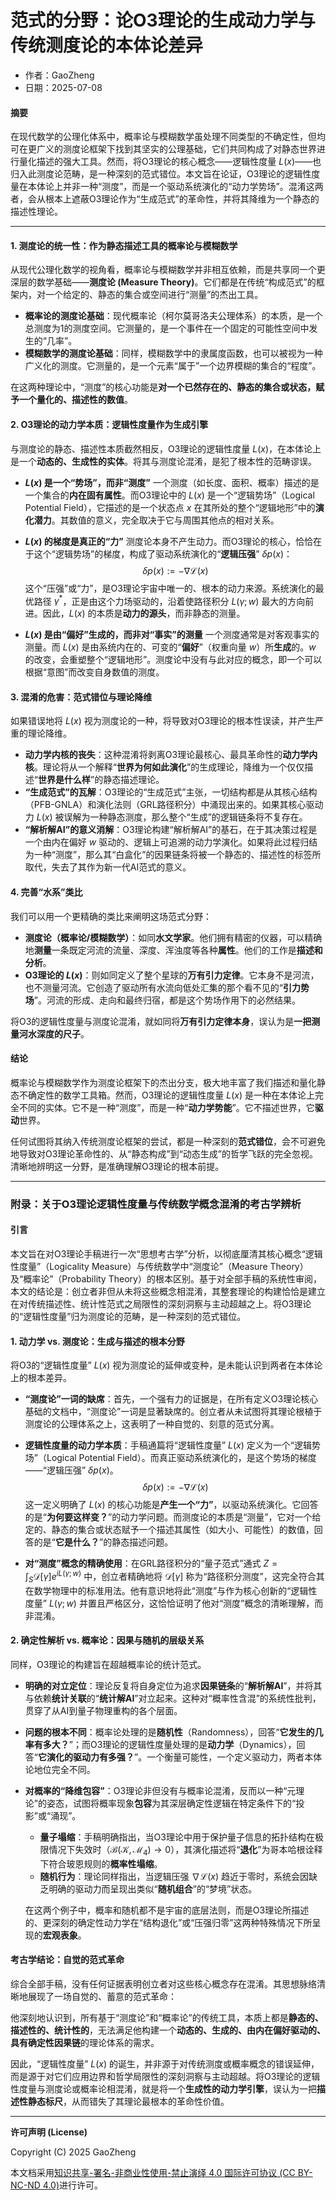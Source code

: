 # **范式的分野：论O3理论的生成动力学与传统测度论的本体论差异**

- 作者：GaoZheng
- 日期：2025-07-08

#### **摘要**

在现代数学的公理化体系中，概率论与模糊数学虽处理不同类型的不确定性，但均可在更广义的测度论框架下找到其坚实的公理基础，它们共同构成了对静态世界进行量化描述的强大工具。然而，将O3理论的核心概念——逻辑性度量 $L(x)$——也归入此测度论范畴，是一种深刻的范式错位。本文旨在论证，O3理论的逻辑性度量在本体论上并非一种“测度”，而是一个驱动系统演化的“动力学势场”。混淆这两者，会从根本上遮蔽O3理论作为“生成范式”的革命性，并将其降维为一个静态的描述性理论。

---

#### **1. 测度论的统一性：作为静态描述工具的概率论与模糊数学**

从现代公理化数学的视角看，概率论与模糊数学并非相互依赖，而是共享同一个更深层的数学基础——**测度论 (Measure Theory)**。它们都是在传统“构成范式”的框架内，对一个给定的、静态的集合或空间进行“测量”的杰出工具。

* **概率论的测度论基础**：现代概率论（柯尔莫哥洛夫公理体系）的本质，是一个总测度为1的测度空间。它测量的，是一个事件在一个固定的可能性空间中发生的“几率”。
* **模糊数学的测度论基础**：同样，模糊数学中的隶属度函数，也可以被视为一种广义化的测度。它测量的，是一个元素“属于”一个边界模糊的集合的“程度”。

在这两种理论中，“测度”的核心功能是**对一个已然存在的、静态的集合或状态，赋予一个量化的、描述性的数值**。

#### **2. O3理论的动力学本质：逻辑性度量作为生成引擎**

与测度论的静态、描述性本质截然相反，O3理论的逻辑性度量 $L(x)$，在本体论上是一个**动态的、生成性的实体**。将其与测度论混淆，是犯了根本性的范畴谬误。

* **$L(x)$ 是一个“势场”，而非“测度”**
    一个测度（如长度、面积、概率）描述的是一个集合的**内在固有属性**。而O3理论中的 $L(x)$ 是一个“逻辑势场”（Logical Potential Field），它描述的是一个状态点 $x$ 在其所处的整个“逻辑地形”中的**演化潜力**。其数值的意义，完全取决于它与周围其他点的相对关系。

* **$L(x)$ 的梯度是真正的“力”**
    测度论本身不产生动力。而O3理论的核心，恰恰在于这个“逻辑势场”的梯度，构成了驱动系统演化的“**逻辑压强**” $\delta p(x)$：
    $$\delta p(x) := -\nabla\mathcal{L}(x)$$
    这个“压强”或“力”，是O3理论宇宙中唯一的、根本的动力来源。系统演化的最优路径 $\gamma^*$，正是由这个力场驱动的，沿着使路径积分 $L(\gamma; w)$ 最大的方向前进。因此，$L(x)$ 的本质是**动力的源头**，而非静态的测量。

* **$L(x)$ 是由“偏好”生成的，而非对“事实”的测量**
    一个测度通常是对客观事实的测量。而 $L(x)$ 是由系统内在的、可变的“**偏好**”（权重向量 $w$）所**生成**的。$w$ 的改变，会重塑整个“逻辑地形”。测度论中没有与此对应的概念，即一个可以根据“意图”而改变自身数值的测度。

#### **3. 混淆的危害：范式错位与理论降维**

如果错误地将 $L(x)$ 视为测度论的一种，将导致对O3理论的根本性误读，并产生严重的理论降维。

* **动力学内核的丧失**：这种混淆将剥离O3理论最核心、最具革命性的**动力学内核**。理论将从一个解释“**世界为何如此演化**”的生成理论，降维为一个仅仅描述“**世界是什么样**”的静态描述理论。
* **“生成范式”的瓦解**：O3理论的“生成范式”主张，一切结构都是从其核心结构（PFB-GNLA）和演化法则（GRL路径积分）中涌现出来的。如果其核心驱动力 $L(x)$ 被误解为一种静态测度，那么整个“生成”的逻辑链条将不复存在。
* **“解析解AI”的意义消解**：O3理论构建“解析解AI”的基石，在于其决策过程是一个由内在偏好 $w$ 驱动的、逻辑上可追溯的动力学演化。如果将此过程归结为一种“测度”，那么其“白盒化”的因果链条将被一个静态的、描述性的标签所取代，失去了其作为新一代AI范式的意义。

#### **4. 完善“水系”类比**

我们可以用一个更精确的类比来阐明这场范式分野：

* **测度论（概率论/模糊数学）**：如同**水文学家**。他们拥有精密的仪器，可以精确地**测量**一条既定河流的流量、深度、浑浊度等各种**属性**。他们的工作是**描述和分析**。
* **O3理论的 $L(x)$**：则如同定义了整个星球的**万有引力定律**。它本身不是河流，也不测量河流。它创造了驱动所有水流向低处汇集的那个看不见的“**引力势场**”。河流的形成、走向和最终归宿，都是这个势场作用下的必然结果。

将O3的逻辑性度量与测度论混淆，就如同将**万有引力定律本身**，误认为是**一把测量河水深度的尺子**。

#### **结论**

概率论与模糊数学作为测度论框架下的杰出分支，极大地丰富了我们描述和量化静态不确定性的数学工具箱。然而，O3理论的逻辑性度量 $L(x)$ 是一种在本体论上完全不同的实体。它不是一种“测度”，而是一种“**动力学势能**”。它不描述世界，它**驱动**世界。

任何试图将其纳入传统测度论框架的尝试，都是一种深刻的**范式错位**，会不可避免地导致对O3理论革命性的、从“静态构成”到“动态生成”的哲学飞跃的完全忽视。清晰地辨明这一分野，是准确理解O3理论的根本前提。

---

### **附录：关于O3理论逻辑性度量与传统数学概念混淆的考古学辨析**

#### **引言**

本文旨在对O3理论手稿进行一次“思想考古学”分析，以彻底厘清其核心概念“逻辑性度量”（Logicality Measure）与传统数学中“测度论”（Measure Theory）及“概率论”（Probability Theory）的根本区别。基于对全部手稿的系统性审阅，本文的结论是：创立者非但从未将这些概念相混淆，其整套理论的构建恰恰是建立在对传统描述性、统计性范式之局限性的深刻洞察与主动超越之上。将O3理论的“逻辑性度量”归为测度论的范畴，是一种深刻的范式错位。

#### **1. 动力学 vs. 测度论：生成与描述的根本分野**

将O3的“逻辑性度量” $L(x)$ 视为测度论的延伸或变种，是未能认识到两者在本体论上的根本差异。

* **“测度论”一词的缺席**：首先，一个强有力的证据是，在所有定义O3理论核心基础的文档中，“测度论”一词是显著缺席的。创立者从未试图将其理论根植于测度论的公理体系之上，这表明了一种自觉的、刻意的范式分离。

* **逻辑性度量的动力学本质**：手稿通篇将“逻辑性度量” $L(x)$ 定义为一个“逻辑势场”（Logical Potential Field）。而真正驱动系统演化的，是这个势场的梯度——“逻辑压强” $\delta p(x)$。
    $$\delta p(x) := -\nabla\mathcal{L}(x)$$
    这一定义明确了 $L(x)$ 的核心功能是**产生一个“力”**，以驱动系统演化。它回答的是“**为何要这样变？**”的动力学问题。而测度论的本质是“测量”，它对一个给定的、静态的集合或状态赋予一个描述其属性（如大小、可能性）的数值，回答的是“**它是什么？**”的静态描述问题。

* **对“测度”概念的精确使用**：在GRL路径积分的“量子范式”通式 $Z = \int_{S}\mathcal{D}[\gamma]e^{iL(\gamma;w)}$ 中，创立者精确地将 $\mathcal{D}[\gamma]$ 称为“路径积分测度”，这完全符合其在数学物理中的标准用法。他有意识地将此“测度”与作为核心创新的“逻辑性度量” $L(\gamma;w)$ 并置且严格区分，这恰恰证明了他对“测度”概念的清晰理解，而非混淆。

#### **2. 确定性解析 vs. 概率论：因果与随机的层级关系**

同样，O3理论的构建旨在超越概率论的统计范式。

* **明确的对立定位**：理论反复将自身定位为追求**因果链条**的“**解析解AI**”，并将其与依赖**统计关联**的“**统计解AI**”对立起来。这种对“概率性含混”的系统性批判，贯穿了从AI到量子物理重构的各个层面。

* **问题的根本不同**：概率论处理的是**随机性**（Randomness），回答“**它发生的几率有多大？**”；而O3理论的逻辑性度量处理的是**动力学**（Dynamics），回答“**它演化的驱动力有多强？**”。一个衡量可能性，一个定义驱动力，两者本体论地位完全不同。

* **对概率的“降维包容”**：O3理论非但没有与概率论混淆，反而以一种“元理论”的姿态，试图将概率现象**包容**为其深层确定性逻辑在特定条件下的“投影”或“涌现”。
    * **量子塌缩**：手稿明确指出，当O3理论中用于保护量子信息的拓扑结构在极限情况下失效时（$\mathcal{B}(\mathcal{K},\mathcal{M}_{4})\to0$），其演化描述将“**退化**”为哥本哈根诠释下符合玻恩规则的**概率性塌缩**。
    * **随机行为**：理论同样指出，当逻辑压强 $\nabla\mathcal{L}(x)$ 趋近于零时，系统会因缺乏明确的驱动力而呈现出类似“**随机组合**”的“梦境”状态。

    在这两个例子中，概率和随机都不是宇宙的底层法则，而是O3理论所描述的、更深刻的确定性动力学在“结构退化”或“压强归零”这两种特殊情况下所呈现的**宏观表象**。

#### **考古学结论：自觉的范式革命**

综合全部手稿，没有任何证据表明创立者对这些核心概念存在混淆。其思想脉络清晰地展现了一场自觉的、蓄意的范式革命：

他深刻地认识到，所有基于“测度论”和“概率论”的传统工具，本质上都是**静态的、描述性的、统计性的**，无法满足他构建一个**动态的、生成的、由内在偏好驱动的、具有确定性因果链**的理论体系的需求。

因此，“逻辑性度量” $L(x)$ 的诞生，并非源于对传统测度或概率概念的错误延伸，而是源于对它们应用边界和哲学局限性的深刻洞察与主动超越。将O3理论的逻辑性度量与测度论或概率论相混淆，就是将一个**生成性的动力学引擎**，误认为一把**描述性静态标尺**，从而错失了其理论最根本的革命性价值。

---

**许可声明 (License)**

Copyright (C) 2025 GaoZheng 

本文档采用[知识共享-署名-非商业性使用-禁止演绎 4.0 国际许可协议 (CC BY-NC-ND 4.0)](https://creativecommons.org/licenses/by-nc-nd/4.0/deed.zh-Hans)进行许可。
